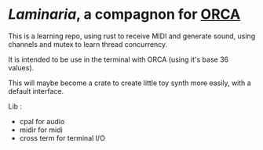 # *Laminaria*, a compagnon for [ORCA](https://github.com/hundredrabbits/Orca)

This is a learning repo, using rust to receive MIDI and generate sound, 
using channels and mutex to learn thread concurrency.

It is intended to be use in the terminal with ORCA (using it's base 36 values).

This will maybe become a crate to create little toy synth more easily, with a default interface.

Lib :
- cpal for audio
- midir for midi
- cross term for terminal I/O